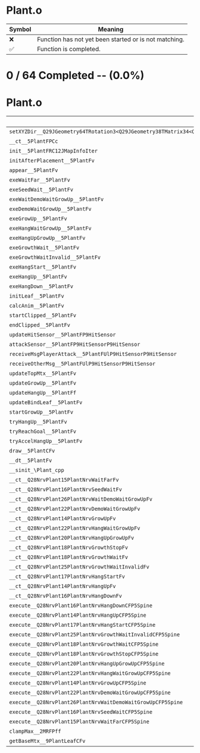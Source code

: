 # Plant.o
| Symbol | Meaning 
| ------------- | ------------- 
| :x: | Function has not yet been started or is not matching. 
| :white_check_mark: | Function is completed. 


# 0 / 64 Completed -- (0.0%)
# Plant.o
| Symbol | Decompiled? |
| ------------- | ------------- |
| `setXYZDir__Q29JGeometry64TRotation3<Q29JGeometry38TMatrix34<Q29JGeometry13SMatrix34C<f>>>FRCQ29JGeometry8TVec3<f>RCQ29JGeometry8TVec3<f>RCQ29JGeometry8TVec3<f>` | :x: |
| `__ct__5PlantFPCc` | :x: |
| `init__5PlantFRC12JMapInfoIter` | :x: |
| `initAfterPlacement__5PlantFv` | :x: |
| `appear__5PlantFv` | :x: |
| `exeWaitFar__5PlantFv` | :x: |
| `exeSeedWait__5PlantFv` | :x: |
| `exeWaitDemoWaitGrowUp__5PlantFv` | :x: |
| `exeDemoWaitGrowUp__5PlantFv` | :x: |
| `exeGrowUp__5PlantFv` | :x: |
| `exeHangWaitGrowUp__5PlantFv` | :x: |
| `exeHangUpGrowUp__5PlantFv` | :x: |
| `exeGrowthWait__5PlantFv` | :x: |
| `exeGrowthWaitInvalid__5PlantFv` | :x: |
| `exeHangStart__5PlantFv` | :x: |
| `exeHangUp__5PlantFv` | :x: |
| `exeHangDown__5PlantFv` | :x: |
| `initLeaf__5PlantFv` | :x: |
| `calcAnim__5PlantFv` | :x: |
| `startClipped__5PlantFv` | :x: |
| `endClipped__5PlantFv` | :x: |
| `updateHitSensor__5PlantFP9HitSensor` | :x: |
| `attackSensor__5PlantFP9HitSensorP9HitSensor` | :x: |
| `receiveMsgPlayerAttack__5PlantFUlP9HitSensorP9HitSensor` | :x: |
| `receiveOtherMsg__5PlantFUlP9HitSensorP9HitSensor` | :x: |
| `updateTopMtx__5PlantFv` | :x: |
| `updateGrowUp__5PlantFv` | :x: |
| `updateHangUp__5PlantFf` | :x: |
| `updateBindLeaf__5PlantFv` | :x: |
| `startGrowUp__5PlantFv` | :x: |
| `tryHangUp__5PlantFv` | :x: |
| `tryReachGoal__5PlantFv` | :x: |
| `tryAccelHangUp__5PlantFv` | :x: |
| `draw__5PlantCFv` | :x: |
| `__dt__5PlantFv` | :x: |
| `__sinit_\Plant_cpp` | :x: |
| `__ct__Q28NrvPlant15PlantNrvWaitFarFv` | :x: |
| `__ct__Q28NrvPlant16PlantNrvSeedWaitFv` | :x: |
| `__ct__Q28NrvPlant26PlantNrvWaitDemoWaitGrowUpFv` | :x: |
| `__ct__Q28NrvPlant22PlantNrvDemoWaitGrowUpFv` | :x: |
| `__ct__Q28NrvPlant14PlantNrvGrowUpFv` | :x: |
| `__ct__Q28NrvPlant22PlantNrvHangWaitGrowUpFv` | :x: |
| `__ct__Q28NrvPlant20PlantNrvHangUpGrowUpFv` | :x: |
| `__ct__Q28NrvPlant18PlantNrvGrowthStopFv` | :x: |
| `__ct__Q28NrvPlant18PlantNrvGrowthWaitFv` | :x: |
| `__ct__Q28NrvPlant25PlantNrvGrowthWaitInvalidFv` | :x: |
| `__ct__Q28NrvPlant17PlantNrvHangStartFv` | :x: |
| `__ct__Q28NrvPlant14PlantNrvHangUpFv` | :x: |
| `__ct__Q28NrvPlant16PlantNrvHangDownFv` | :x: |
| `execute__Q28NrvPlant16PlantNrvHangDownCFP5Spine` | :x: |
| `execute__Q28NrvPlant14PlantNrvHangUpCFP5Spine` | :x: |
| `execute__Q28NrvPlant17PlantNrvHangStartCFP5Spine` | :x: |
| `execute__Q28NrvPlant25PlantNrvGrowthWaitInvalidCFP5Spine` | :x: |
| `execute__Q28NrvPlant18PlantNrvGrowthWaitCFP5Spine` | :x: |
| `execute__Q28NrvPlant18PlantNrvGrowthStopCFP5Spine` | :x: |
| `execute__Q28NrvPlant20PlantNrvHangUpGrowUpCFP5Spine` | :x: |
| `execute__Q28NrvPlant22PlantNrvHangWaitGrowUpCFP5Spine` | :x: |
| `execute__Q28NrvPlant14PlantNrvGrowUpCFP5Spine` | :x: |
| `execute__Q28NrvPlant22PlantNrvDemoWaitGrowUpCFP5Spine` | :x: |
| `execute__Q28NrvPlant26PlantNrvWaitDemoWaitGrowUpCFP5Spine` | :x: |
| `execute__Q28NrvPlant16PlantNrvSeedWaitCFP5Spine` | :x: |
| `execute__Q28NrvPlant15PlantNrvWaitFarCFP5Spine` | :x: |
| `clampMax__2MRFPff` | :x: |
| `getBaseMtx__9PlantLeafCFv` | :x: |

